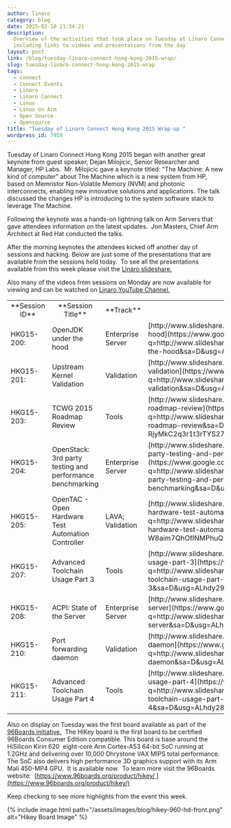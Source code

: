 ```yaml
---
author: linaro
category: blog
date: 2015-02-10 21:54:21
description:
  Overview of the activities that took place on Tuesday at Linaro Connect
  including links to videos and presentations from the day
layout: post
link: /blog/tuesday-linaro-connect-hong-kong-2015-wrap/
slug: tuesday-linaro-connect-hong-kong-2015-wrap
tags:
  - connect
  - Connect Events
  - Linaro
  - Linaro Connect
  - Linux
  - Linux on Arm
  - Open Source
  - Opensource
title: "Tuesday of Linaro Connect Hong Kong 2015 Wrap-up "
wordpress_id: 7959
---
```


Tuesday of Linaro Connect Hong Kong 2015 began with another great keynote from guest speaker, Dejan Milojicic, Senior Researcher and Manager, HP Labs.  Mr. Milojicic gave a keynote titled: "The Machine: A new kind of computer" about The Machine which is a new system from HP, based on Memristor Non-Volatile Memory (NVM) and photonic interconnects, enabling new innovative solutions and applications. The talk discussed the changes HP is introducing to the system software stack to leverage The Machine.

Following the keynote was a hands-on lightning talk on Arm Servers that gave attendees information on the latest updates.  Jon Masters, Chief Arm Architect at Red Hat conducted the talks.

After the morning keynotes the attendees kicked off another day of sessions and hacking. Below are just some of the presentations that are available from the sessions held today.  To see all the presentations available from this week please visit the [Linaro slideshare.](http://www.slideshare.net/linaroorg)

Also many of the videos from sessions on Monday are now available for viewing and can be watched on [Linaro YouTube Channel.](https://www.youtube.com/user/LinaroOnAir/videos)

<table width="1020" class="table responsive-table" markdown="1">
<tbody >
<tr >

<td width="90" style="text-align: center;" markdown="1">
**Session ID**
</td>

<td width="247" style="text-align: center;" markdown="1">
**Session Title**
</td>

<td width="64" style="text-align: center;" markdown="1">
**Track**
</td>

<td width="619" style="text-align: center;" markdown="1">
**URL to Slideshare**
</td>
</tr>
<tr >

<td width="90" markdown="1">
HKG15-200:
</td>

<td width="247" markdown="1">
OpenJDK under the hood
</td>

<td width="64" markdown="1">
Enterprise Server
</td>

<td width="619" markdown="1">
[http://www.slideshare.net/linaroorg/hkg15200-openjdk-under-the-hood](https://www.google.com/url?q=http://www.slideshare.net/linaroorg/hkg15200-openjdk-under-the-hood&sa=D&usg=ALhdy2_iqW-W1knKkA_5rhUQ0IYSqJVmyg)
</td>
</tr>
<tr >

<td width="90" markdown="1">
HKG15-201:
</td>

<td width="247" markdown="1">
Upstream Kernel Validation
</td>

<td width="64" markdown="1">
Validation
</td>

<td width="619" markdown="1">
[http://www.slideshare.net/linaroorg/hkg15201-upstream-kernel-validation](https://www.google.com/url?q=http://www.slideshare.net/linaroorg/hkg15201-upstream-kernel-validation&sa=D&usg=ALhdy28GbVjBve3qc1qNhy2u0K8As5aPEg)
</td>
</tr>
<tr >

<td width="90" markdown="1">
HKG15-203:
</td>

<td width="247" markdown="1">
TCWG 2015 Roadmap Review
</td>

<td width="64" markdown="1">
Tools
</td>

<td width="619" markdown="1">
[http://www.slideshare.net/linaroorg/hkg15203-tcwg-2015-roadmap-review](https://www.google.com/url?q=http://www.slideshare.net/linaroorg/hkg15203-tcwg-2015-roadmap-review&sa=D&usg=ALhdy2-RjyMkC2q3r1t3rTYS27_eiXHm-A)
</td>
</tr>
<tr >

<td width="90" markdown="1">
HKG15-204:
</td>

<td width="247" markdown="1">
OpenStack: 3rd party testing and performance benchmarking
</td>

<td width="64" markdown="1">
Enterprise Server
</td>

<td width="619" markdown="1">
[http://www.slideshare.net/linaroorg/hkg15204-openstack-3rd-party-testing-and-performance-benchmarking](https://www.google.com/url?q=http://www.slideshare.net/linaroorg/hkg15204-openstack-3rd-party-testing-and-performance-benchmarking&sa=D&usg=ALhdy29k_cRvKfyAH4PBxNgqUV5IDtct4Q)
</td>
</tr>
<tr >

<td width="90" markdown="1">
HKG15-205:
</td>

<td width="247" markdown="1">
OpenTAC - Open Hardware Test Automation Controller
</td>

<td width="64" markdown="1">
LAVA; Validation
</td>

<td width="619" markdown="1">
[http://www.slideshare.net/linaroorg/hkg15205-opentac-open-hardware-test-automation-controller](https://www.google.com/url?q=http://www.slideshare.net/linaroorg/hkg15205-opentac-open-hardware-test-automation-controller&sa=D&usg=ALhdy2-W8aim7QhOflNMPhuQPp6t7UMOiw)
</td>
</tr>
<tr >

<td width="90" markdown="1">
HKG15-207:
</td>

<td width="247" markdown="1">
Advanced Toolchain Usage Part 3
</td>

<td width="64" markdown="1">
Tools
</td>

<td width="619" markdown="1">
[http://www.slideshare.net/linaroorg/hkg15207-advanced-toolchain-usage-part-3](https://www.google.com/url?q=http://www.slideshare.net/linaroorg/hkg15207-advanced-toolchain-usage-part-3&sa=D&usg=ALhdy296WfTIJ0uvlLEcorStvgWAbADYgg)
</td>
</tr>
<tr >

<td width="90" markdown="1">
HKG15-208:
</td>

<td width="247" markdown="1">
ACPI: State of the Server
</td>

<td width="64" markdown="1">
Enterprise Server
</td>

<td width="619" markdown="1">
[http://www.slideshare.net/linaroorg/hkg15208-acpi-state-of-the-server](https://www.google.com/url?q=http://www.slideshare.net/linaroorg/hkg15208-acpi-state-of-the-server&sa=D&usg=ALhdy29NftLV3H9irnZsFwP1X1gRmvyKrA)
</td>
</tr>
<tr >

<td width="90" markdown="1">
HKG15-210:
</td>

<td width="247" markdown="1">
Port forwarding daemon
</td>

<td width="64" markdown="1">
Validation
</td>

<td width="619" markdown="1">
[http://www.slideshare.net/linaroorg/hkg15210-port-forwarding-daemon](https://www.google.com/url?q=http://www.slideshare.net/linaroorg/hkg15210-port-forwarding-daemon&sa=D&usg=ALhdy28aEVC-rVOADkOkrEfj5kTOOcPuiQ)
</td>
</tr>
<tr >

<td width="90" markdown="1">
HKG15-211:
</td>

<td width="247" markdown="1">
Advanced Toolchain Usage Part 4
</td>

<td width="64" markdown="1">
Tools
</td>

<td width="619" markdown="1">
[http://www.slideshare.net/linaroorg/hkg15211-advanced-toolchain-usage-part-4](https://www.google.com/url?q=http://www.slideshare.net/linaroorg/hkg15211-advanced-toolchain-usage-part-4&sa=D&usg=ALhdy28PAq0QUyC_wkobM7TjmypQvfsB3w)
</td>
</tr>
</tbody>
</table>

Also on display on Tuesday was the first board available as part of the [96Boards initiative.](https://www.96boards.org/)  The HiKey board is the first board to be certified 96Boards Consumer Edition compatible. This board is base around the HiSilicon Kirin 620  eight-core Arm Cortex-A53 64-bit SoC running at 1.2GHz and delivering over 10,000 Dhrystone VAX MIPS total performance. The SoC also delivers high performance 3D graphics support with its Arm Mali 450-MP4 GPU.  It is available now.  To learn more visit the 96Boards website:  [https://www.96boards.org/product/hikey/ ](https://www.96boards.org/product/hikey/)

Keep checking to see more highlights from the event this week.

{% include image.html path="/assets/images/blog/hikey-960-hd-front.png" alt="Hikey Board Image" %}
